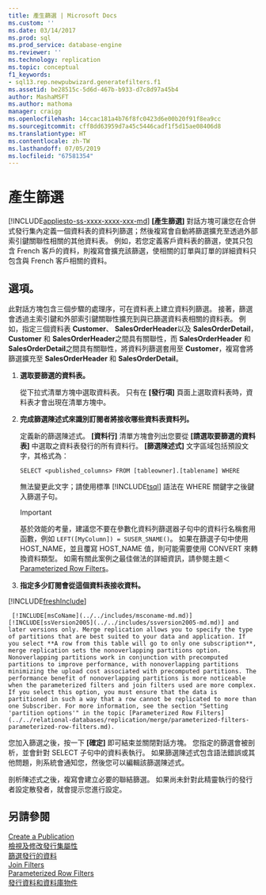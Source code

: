 ```yaml
---
title: 產生篩選 | Microsoft Docs
ms.custom: ''
ms.date: 03/14/2017
ms.prod: sql
ms.prod_service: database-engine
ms.reviewer: ''
ms.technology: replication
ms.topic: conceptual
f1_keywords:
- sql13.rep.newpubwizard.generatefilters.f1
ms.assetid: be28515c-5d6d-467b-b933-d7c8d97a45b4
author: MashaMSFT
ms.author: mathoma
manager: craigg
ms.openlocfilehash: 14ccac181a4b76f8fc0423d6e00b20f91f8ea9cc
ms.sourcegitcommit: cff8dd63959d7a45c5446cadf1f5d15ae08406d8
ms.translationtype: HT
ms.contentlocale: zh-TW
ms.lasthandoff: 07/05/2019
ms.locfileid: "67581354"
---
```

# <a name="generate-filters"></a>產生篩選
[!INCLUDE[appliesto-ss-xxxx-xxxx-xxx-md](../../includes/appliesto-ss-xxxx-xxxx-xxx-md.md)]
  **[產生篩選]** 對話方塊可讓您在合併式發行集內定義一個資料表的資料列篩選；然後複寫會自動將篩選擴充至透過外部索引鍵關聯性相關的其他資料表。 例如，若您定義客戶資料表的篩選，使其只包含 French 客戶的資料，則複寫會擴充該篩選，使相關的訂單與訂單的詳細資料只包含與 French 客戶相關的資料。  
  
## <a name="options"></a>選項。  
 此對話方塊包含三個步驟的處理序，可在資料表上建立資料列篩選。 接著，篩選會透過主索引鍵和外部索引鍵關聯性擴充到與已篩選資料表相關的資料表。 例如，指定三個資料表 **Customer**、 **SalesOrderHeader**以及 **SalesOrderDetail**， **Customer** 和 **SalesOrderHeader**之間具有關聯性，而 **SalesOrderHeader** 和 **SalesOrderDetail**之間具有關聯性，將資料列篩選套用至 **Customer**，複寫會將篩選擴充至 **SalesOrderHeader** 和 **SalesOrderDetail**。  
  
1.  **選取要篩選的資料表。**  
  
     從下拉式清單方塊中選取資料表。 只有在 **[發行項]** 頁面上選取資料表時，資料表才會出現在清單方塊中。  
  
2.  **完成篩選陳述式來識別訂閱者將接收哪些資料表資料列。**  
  
     定義新的篩選陳述式。 **[資料行]** 清單方塊會列出您要從 **[請選取要篩選的資料表]** 中選取之資料表發行的所有資料行。 **[篩選陳述式]** 文字區域包括預設文字，其格式為：  
  
     `SELECT <published_columns> FROM [tableowner].[tablename] WHERE`  
  
     無法變更此文字；請使用標準 [!INCLUDE[tsql](../../includes/tsql-md.md)] 語法在 WHERE 關鍵字之後鍵入篩選子句。  
  
    > [!IMPORTANT]  
    >  基於效能的考量，建議您不要在參數化資料列篩選器子句中的資料行名稱套用函數，例如 `LEFT([MyColumn]) = SUSER_SNAME()`。 如果在篩選子句中使用 HOST_NAME，並且覆寫 HOST_NAME 值，則可能需要使用 CONVERT 來轉換資料類型。 如需有關此案例之最佳做法的詳細資訊，請參閱主題＜ [Parameterized Row Filters](../../relational-databases/replication/merge/parameterized-filters-parameterized-row-filters.md)。  
  
3.  **指定多少訂閱會從這個資料表接收資料。**  

[!INCLUDE[freshInclude](../../includes/paragraph-content/fresh-note-steps-feedback.md)]

     [!INCLUDE[msCoName](../../includes/msconame-md.md)] [!INCLUDE[ssVersion2005](../../includes/ssversion2005-md.md)] and later versions only. Merge replication allows you to specify the type of partitions that are best suited to your data and application. If you select **A row from this table will go to only one subscription**, merge replication sets the nonoverlapping partitions option. Nonoverlapping partitions work in conjunction with precomputed partitions to improve performance, with nonoverlapping partitions minimizing the upload cost associated with precomputed partitions. The performance benefit of nonoverlapping partitions is more noticeable when the parameterized filters and join filters used are more complex. If you select this option, you must ensure that the data is partitioned in such a way that a row cannot be replicated to more than one Subscriber. For more information, see the section "Setting 'partition options'" in the topic [Parameterized Row Filters](../../relational-databases/replication/merge/parameterized-filters-parameterized-row-filters.md).  
  
 您加入篩選之後，按一下 **[確定]** 即可結束並關閉對話方塊。 您指定的篩選會被剖析，並會針對 SELECT 子句中的資料表執行。 如果篩選陳述式包含語法錯誤或其他問題，則系統會通知您，然後您可以編輯該篩選陳述式。  
  
 剖析陳述式之後，複寫會建立必要的聯結篩選。 如果尚未針對此精靈執行的發行者設定散發者，就會提示您進行設定。  
  
## <a name="see-also"></a>另請參閱  
 [Create a Publication](../../relational-databases/replication/publish/create-a-publication.md)   
 [檢視及修改發行集屬性](../../relational-databases/replication/publish/view-and-modify-publication-properties.md)   
 [篩選發行的資料](../../relational-databases/replication/publish/filter-published-data.md)   
 [Join Filters](../../relational-databases/replication/merge/join-filters.md)   
 [Parameterized Row Filters](../../relational-databases/replication/merge/parameterized-filters-parameterized-row-filters.md)   
 [發行資料和資料庫物件](../../relational-databases/replication/publish/publish-data-and-database-objects.md)  
  
  
